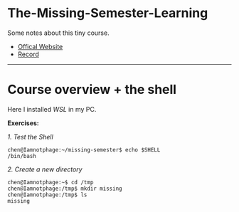 # The-Missing-Semester-Learning

Some notes about this tiny course.

* [Offical Website](https://missing.csail.mit.edu/)
* [Record](https://www.youtube.com/playlist?list=PLyzOVJj3bHQuloKGG59rS43e29ro7I57J)

***
# Course overview + the shell

Here I installed *WSL* in my PC.

**Exercises:**

*1. Test the Shell*

```shell
chen@Iamnotphage:~/missing-semester$ echo $SHELL
/bin/bash
```

*2. Create a new directory*

```shell
chen@Iamnotphage:~$ cd /tmp
chen@Iamnotphage:/tmp$ mkdir missing
chen@Iamnotphage:/tmp$ ls
missing
```